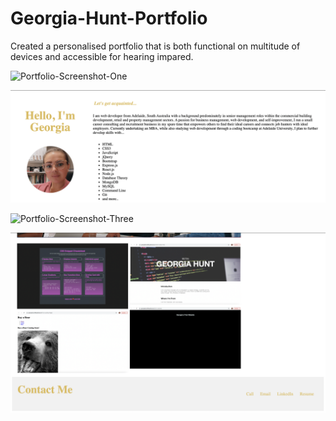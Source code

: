 # Georgia-Hunt-Portfolio

Created a personalised portfolio that is both functional on multitude of devices and accessible for hearing impared.

![Portfolio-Screenshot-One](https://github.com/GeorgiaHunt89/Georgia-Hunt-Portfolio/blob/main/assets/Images/Portfolio-Screenshot-One.png)

![Portfolio-Screenshot-Two](https://github.com/GeorgiaHunt89/Georgia-Hunt-Portfolio/blob/main/assets/Images/Portfolio-Screenshot-Two.png)

![Portfolio-Screenshot-Three](https://github.com/GeorgiaHunt89/Georgia-Hunt-Portfolio/blob/main/assets/Images/Portfolio-Screenshot-Three.png)

![Portfolio-Screenshot-Four](https://github.com/GeorgiaHunt89/Georgia-Hunt-Portfolio/blob/main/assets/Images/Portfolio-Screenshot-Four.png)
